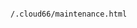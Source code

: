 <!-- usedin: [ _includes/_inlines/StackManagement/common/network-configuration] - layout:code post: network-configuration_maintenance-mode -->

```

/.cloud66/maintenance.html

```
